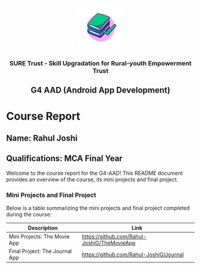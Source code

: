 <!-- PROJECT LOGO -->
<br />

<div align="center">
   <img src='https://github.com/Rahul-JoshiG/Journal/blob/master/app/src/main/res/drawable/logo.jpg' />


<h3 align="center">SURE Trust - Skill Upgradation for Rural-youth Empowerment Trust</h3>
  <h2>G4 AAD (Android App Development) </h2>
</div>

# Course Report

## Name: Rahul Joshi

## Qualifications: MCA Final Year

Welcome to the course report for the G4-AAD! This README document provides an overview of the course, its mini projects and final project.

### Mini Projects and Final Project

Below is a table summarizing the mini projects and final project completed during the course:

| Description                               | Link                                        |
|-------------------------------------------|---------------------------------------------|
| Mini Projects: The Movie App              | https://github.com/Rahul-JoshiG/TheMovieApp |
| Final Project: The Journal App            | https://github.com/Rahul-JoshiG/Journal     |
